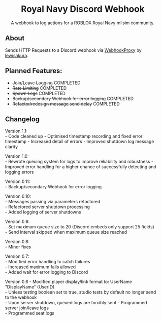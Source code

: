 <h1 align="center">
  Royal Navy Discord Webhook
</h1>

<div align="center">
  A webhook to log actions for a ROBLOX Royal Navy milsim community.
</div>

## About

Sends HTTP Requests to a Discord webhook via [WebhookProxy](https://webhook.lewisakura.moe/) by [lewisakura](https://lewisakura.moe/). 

## Planned Features:
<ul>
  <li><s>Join/Leave Logging</s> COMPLETED</li>
  <li><s>Rate Limiting</s> COMPLETED</li>
  <li><s>Spawn Logs</s> COMPLETED</li>
  <li><s>Backup/secondary Webhook for error logging</s> COMPLETED</li>
  <li><s>Refactor/redesign message send delay</s> COMPLETED</li>
</ul>

## Changelog

Version 1.1:  
\- Code cleaned up
\- Optimised timestamp recording and fixed error timestamp
\- Increased detail of errors
\- Improved shutdown log message clarity

Version 1.0:  
\- Rewrote queuing system for logs to improve reliability and robustness
\- Improved error handling for a higher chance of successfully detecting and logging errors

Version 0.11:  
\- Backup/secondary Webhook for error logging  

Version 0.10:  
\- Messages passing via parameters refactored  
\- Refactored server shutdown processing  
\- Added logging of server shutdowns

Version 0.9:  
\- Set maximum queue size to 20 (Discord embeds only support 25 fields)  
\- Send interval skipped when maximum queue size reached  

Version 0.8:  
\- Minor fixes  

Version 0.7:  
\- Modified error handling to catch failures  
\- Increased maximum fails allowed  
\- Added wait for error logging to Discord  

Version 0.6
\- Modified player display/link format to: UserName "DisplayName" (UserID)    
\- Unless testing boolean set to true, studio tests by default no longer send to the webhook  
\- Upon server shutdown, queued logs are forcibly sent
\- Programmed server join/leave logs  
\- Programmed seat logs  
